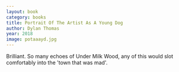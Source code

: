```yaml
---
layout: book
category: books
title: Portrait Of The Artist As A Young Dog
author: Dylan Thomas
year: 2018
image: potaaayd.jpg
---
```

Brilliant. So many echoes of Under Milk Wood, any of this would slot comfortably into the 'town that was mad'.
